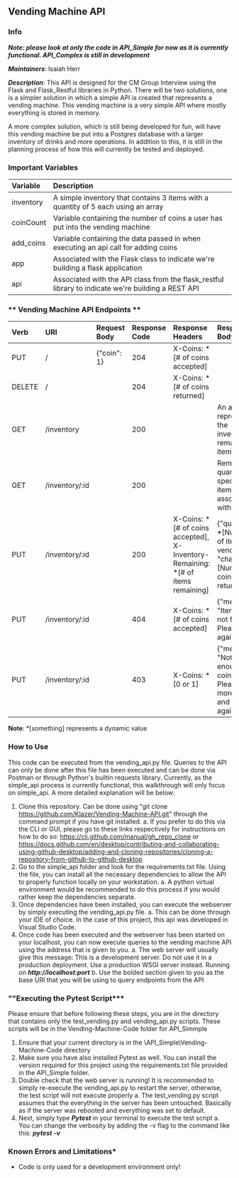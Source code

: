 ## Vending Machine API

### **Info**

***Note: please look at only the code in API_Simple for now as it is currently functional. API_Complex is still in development***

***Maintainers***: Isaiah Herr

***Description***: This API is designed for the CM Group Interview using the Flask and Flask_Restful libraries in Python. There will be two solutions, one is a simpler solution in which a simple API is created that represents a vending machine. This vending machine is a very simple API where mostly everything is stored in memory.

A more complex solution, which is still being developed for fun, will have this vending machine be put into a Postgres database with a larger inventory of drinks and more operations. In addition to this, it is still in the planning process of how this will currently be tested and deployed. 

### **Important Variables**
| Variable | Description |
| :------- | :---------- |
| inventory | A simple inventory that contains 3 items with a quantity of 5 each using an array
| coinCount | Variable containing the number of coins a user has put into the vending machine
| add_coins | Variable containing the data passed in when executing an api call for adding coins
| app | Associated with the Flask class to indicate we're building a flask application
| api | Associated with the API class from the flask_restful library to indicate we're building a REST API

### ** Vending Machine API Endpoints **

| Verb | URI | Request Body | Response Code | Response Headers | Response Body |
| :--- | :-- | :----------- |:------------- | :--------------- | :------------ |
| PUT | / | {"coin": 1} | 204 | X-Coins: *[# of coins accepted] ||
| DELETE | / | | 204 | X-Coins: *[# of coins returned] ||
| GET | /inventory || 200 || An array representing the inventory of remaining items|
| GET | /inventory/:id | | 200 || Remaining quantity of specific item associated with id |
| PUT | /inventory/:id || 200 |X-Coins: *[# of coins accepted], X-Inventory-Remaining: *[# of items remaining] | {"quantity": *[Number of items vended], "change": *[Number of coins returned]}|
| PUT | /inventory/:id || 404 | X-Coins: *[# of coins accepted] | {"message": "Item of id # not found. Please try again"} |
| PUT | /inventory/:id || 403 | X-Coins: *[0 or 1] |{"message": "Not enough coins. Please add more coins and try again"} |

**Note**: *[something] represents a dynamic value



### **How to Use**
This code can be executed from the vending_api.py file. Queries to the API can only be done after this file has been executed and can be done via Postman or through Python's builtin requests library. Currently, as the simple_api process is currently functional, this walkthrough will only focus on simple_api. A more detailed explanation will be below:

1. Clone this repository. Can be done using "git clone https://github.com/Klazer/Vending-Machine-API.git" through the command prompt if you have git installed.
    a. If you prefer to do this via the CLI or GUI, please go to these links respectively for instructions on how to do so: https://cli.github.com/manual/gh_repo_clone or https://docs.github.com/en/desktop/contributing-and-collaborating-using-github-desktop/adding-and-cloning-repositories/cloning-a-repository-from-github-to-github-desktop
2. Go to the simple_api folder and look for the requirements.txt file. Using the file, you can install all the necessary dependencies to allow the API to properly function locally on your workstation.
    a. A python virtual environment would be recommended to do this process if you would rather keep the dependencies separate.
3. Once dependencies have been installed, you can execute the webserver by simply executing the vending_api.py file.
    a. This can be done through your IDE of choice. In the case of this project, this api was developed in Visual Studio Code.
4. Once code has been executed and the webserver has been started on your localhost, you can now execute queries to the vending machine API using the address that is given to you. 
    a. The web server will usually give this message: This is a development server. Do not use it in a production deployment. Use a production WSGI server instead.
  Running on ***http://localhost:port***
    b. Use the bolded section given to you as the base URI that you will be using to query endpoints from the API

### ""Executing the Pytest Script***
Please ensure that before following these steps, you are in the directory that contains only the test_vending.py and vending_api.py scripts. These scripts will be in the Vending-Machine-Code folder for API_Simmple

1. Ensure that your current directory is in the \API_Simple\Vending-Machine-Code directory
2. Make sure you have also installed Pytest as well. You can install the version required for this project using the requirements.txt file provided in the API_Simple folder.
3. Double check that the web server is running! It is recommended to simply re-execute the vending_api.py to restart the server, otherwise, the test script will not execute properly
    a. The test_vending.py script assumes that the everything in the server has been untouched. Basically as if the server was rebooted and everything was set to default.
3. Next, simply type ***Pytest*** in your terminal to execute the test script
    a. You can change the verbosity by adding the -v flag to the command like this: ***pytest -v***

### **Known Errors and Limitations***
- Code is only used for a development environment only!